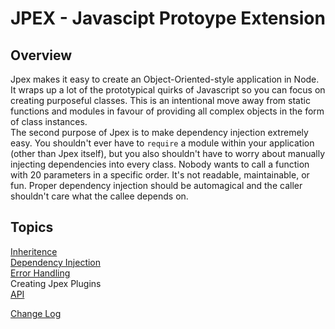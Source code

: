 JPEX - Javascipt Protoype Extension
===================================

Overview
--------
Jpex makes it easy to create an Object-Oriented-style application in Node. It wraps up a lot of the prototypical quirks of Javascript so you can focus on creating purposeful classes. This is an intentional move away from static functions and modules in favour of providing all complex objects in the form of class instances.  
The second purpose of Jpex is to make dependency injection extremely easy. You shouldn't ever have to `require` a module within your application (other than Jpex itself), but you also shouldn't have to worry about manually injecting dependencies into every class. Nobody wants to call a function with 20 parameters in a specific order. It's not readable, maintainable, or fun. Proper dependency injection should be automagical and the caller shouldn't care what the callee depends on.


Topics
------
[Inheritence](./inheritence.md)  
[Dependency Injection](./di.md)  
[Error Handling](./errorhandling.md)  
Creating Jpex Plugins  
[API](./api/index.md)  

[Change Log](./changelog.md)
